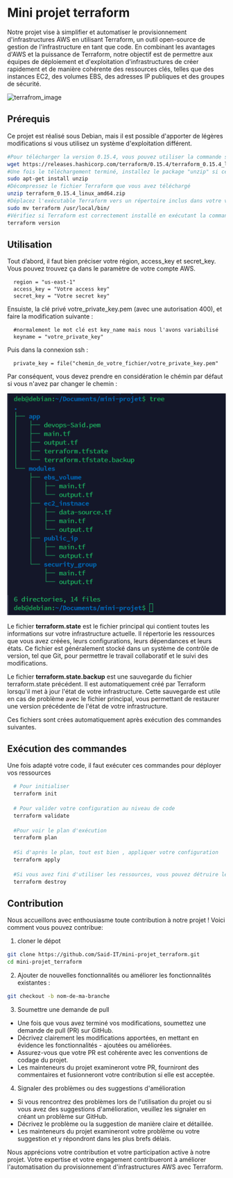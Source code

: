 # Mini projet terraform

Notre projet vise à simplifier et automatiser le provisionnement d'infrastructures AWS en utilisant Terraform, un outil open-source de gestion de l'infrastructure en tant que code. En combinant les avantages d'AWS et la puissance de Terraform, notre objectif est de permettre aux équipes de déploiement et d'exploitation d'infrastructures de créer rapidement et de manière cohérente des ressources clés, telles que des instances EC2, des volumes EBS, des adresses IP publiques et des groupes de sécurité.

![terrafrom_image](https://hashicorp.github.io/field-workshops-terraform/slides/aws/terraform-oss/images/tf_aws.png)

## Prérequis

Ce projet est réalisé sous Debian, mais il est possible d'apporter de légères modifications si vous utilisez un système d'exploitation différent.

```bash
#Pour télécharger la version 0.15.4, vous pouvez utiliser la commande suivante 
wget https://releases.hashicorp.com/terraform/0.15.4/terraform_0.15.4_linux_amd64.zip
#Une fois le téléchargement terminé, installez le package "unzip" si ce n'est pas déjà fait
sudo apt-get install unzip
#Décompressez le fichier Terraform que vous avez téléchargé 
unzip terraform_0.15.4_linux_amd64.zip
#Déplacez l'exécutable Terraform vers un répertoire inclus dans votre variable d'environnement "PATH" :
sudo mv terraform /usr/local/bin/
#Vérifiez si Terraform est correctement installé en exécutant la commande suivante
terraform version
```

## Utilisation

Tout d’abord, il faut bien préciser votre région, access_key et secret_key. Vous pouvez trouvez ça dans le paramètre de votre compte AWS.

```hcl
  region = "us-east-1"
  access_key = "Votre access key"
  secret_key = "Votre secret key"
```

Ensuiste, la clé privé votre_private_key.pem (avec une autorisation 400), et faire la modification suivante : 
```hcl
  #normalement le mot clé est key_name mais nous l'avons variabilisé
  keyname = "votre_private_key"
```
Puis dans la connexion ssh  :
```hcl
  private_key = file("chemin_de_votre_fichier/votre_private_key.pem"
```
Par conséquent, vous devez prendre en considération le chémin par défaut si vous n'avez par changer le chemin :

![structure_projet](./structure_projet.png)

Le fichier **terraform.state** est le fichier principal qui contient toutes les informations sur votre infrastructure actuelle. Il répertorie les ressources que vous avez créées, leurs configurations, leurs dépendances et leurs états. Ce fichier est généralement stocké dans un système de contrôle de version, tel que Git, pour permettre le travail collaboratif et le suivi des modifications.

Le fichier **terraform.state.backup** est une sauvegarde du fichier terraform.state précédent. Il est automatiquement créé par Terraform lorsqu'il met à jour l'état de votre infrastructure. Cette sauvegarde est utile en cas de problème avec le fichier principal, vous permettant de restaurer une version précédente de l'état de votre infrastructure.

Ces fichiers sont crées automatiquement après exécution des commandes suivantes.

## Exécution des commandes

Une fois adapté votre code, il faut exécuter ces commandes pour déployer vos ressources 

```bash
  # Pour initialiser 
  terraform init
  
  # Pour valider votre configuration au niveau de code 
  terraform validate
  
  #Pour voir le plan d'exécution
  terraform plan
  
  #Si d'après le plan, tout est bien , appliquer votre configuration
  terraform apply
  
  #Si vous avez fini d'utiliser les ressources, vous pouvez détruire les ressources
  terraform destroy
```

## Contribution

Nous accueillons avec enthousiasme toute contribution à notre projet ! Voici comment vous pouvez contribue: 

1. cloner le dépot 

```bash
git clone https://github.com/Said-IT/mini-projet_terraform.git
cd mini-projet_terraform
```

2. Ajouter de nouvelles fonctionnalités ou améliorer les fonctionnalités existantes :

```bash
git checkout -b nom-de-ma-branche
```

3. Soumettre une demande de pull

- Une fois que vous avez terminé vos modifications, soumettez une demande de pull (PR) sur GitHub.
- Décrivez clairement les modifications apportées, en mettant en évidence les fonctionnalités - ajoutées ou améliorées.
- Assurez-vous que votre PR est cohérente avec les conventions de codage du projet.
- Les mainteneurs du projet examineront votre PR, fourniront des commentaires et fusionneront votre contribution si elle est acceptée.


4. Signaler des problèmes ou des suggestions d'amélioration

- Si vous rencontrez des problèmes lors de l'utilisation du projet ou si vous avez des suggestions d'amélioration, veuillez les signaler en créant un problème sur GitHub.
- Décrivez le problème ou la suggestion de manière claire et détaillée.
- Les mainteneurs du projet examineront votre problème ou votre suggestion et y répondront dans les plus brefs délais.

Nous apprécions votre contribution et votre participation active à notre projet. Votre expertise et votre engagement contribueront à améliorer l'automatisation du provisionnement d'infrastructures AWS avec Terraform.
